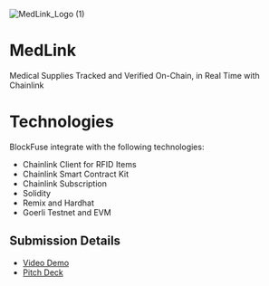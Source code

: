 ![MedLink_Logo (1)](https://user-images.githubusercontent.com/100870737/187172520-2bbcb2f7-6c22-4fc3-878c-c93565b69627.png)

# MedLink
Medical Supplies Tracked and Verified On-Chain, in Real Time with Chainlink

# Technologies
BlockFuse integrate with the following technologies:
* Chainlink Client for RFID Items
* Chainlink Smart Contract Kit
* Chainlink Subscription
* Solidity
* Remix and Hardhat
* Goerli Testnet and EVM

## Submission Details

* [Video Demo](https://www.loom.com/share/6c1ca07ee82b4512bf4f11e12e783a20)
* [Pitch Deck](https://drive.google.com/file/d/1tDTL1TctRmI35p6BUGwC7dwBEAVMKjRA/view?usp=sharing)
